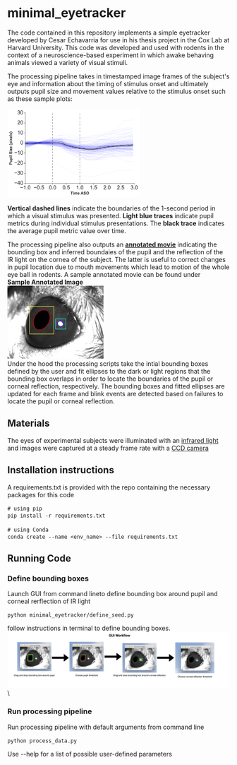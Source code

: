 # minimal_eyetracker

The code contained in this repository implements a simple eyetracker developed by Cesar Echavarria for use in his thesis project in the Cox Lab at Harvard University. This code was developed and used with rodents in the context of a neuroscience-based experiment in which awake behaving animals viewed a variety of visual stimuli. 

The processing pipeline takes in timestamped image frames of the subject's eye and information about the timing of stimulus onset and ultimately outputs pupil size and movement values relative to the stimulus onset such as these sample plots:

<img src="./sample_output/plots/parsed_timecourse/parsed_pupil_size_vs_time.png" width = "300" height = "200">

**Vertical dashed lines** indicate the boundaries of the 1-second period in which a visual stimulus was presented. **Light blue traces** indicate pupil metrics during individual stimulus presentations. The **black trace** indicates the average pupil metric value over time.


The processing pipeline also outputs an [**annotated movie**](./sample_output/movie) indicating the bounding box and inferred boundaies of the pupil and the reflection of the IR light on the cornea of the subject. The latter is useful to correct changes in pupil location due to mouth movements which lead to motion of the whole eye ball in rodents. A sample annotated movie can be found under 
\
 **Sample Annotated Image**
\
 <img src="./sample_output/annotated_frame/1.png" width = "218" height = "165">
\
 Under the hood the processing scripts take the intial bounding boxes defined by the user and fit ellipses to the dark or light regions that the bounding box overlaps in order to locate the boundaries of the pupil or corneal reflection, respectively. The bounding boxes and fitted ellipses are updated for each frame and blink events are detected based on failures to locate the pupil or corneal reflection.

## Materials

 The eyes of experimental subjects were illuminated with an [infrared light](https://www.amazon.com/Waterproof-Illuminator-Vision-Outdoor-Security/dp/B07NZ97VY4/ref=sr_1_19?_encoding=UTF8&c=ts&dchild=1&keywords=IR+Illuminators&qid=1621026769&s=security-surveillance&sr=1-19&ts_id=7161095011) and images were captured at a steady frame rate with a [CCD camera](https://www.alliedvision.com/en/products/cameras/detail/Manta/G-033.html)


## Installation instructions

A requirements.txt is provided with the repo containing the necessary packages for this code

```
# using pip
pip install -r requirements.txt

# using Conda
conda create --name <env_name> --file requirements.txt
```

## Running Code

### Define bounding boxes

Launch GUI from command lineto define bounding box around pupil and corneal rerflection of IR light
```
python minimal_eyetracker/define_seed.py
```
follow instructions in terminal to define bounding boxes.
\
 <img src="./gui_demo/GUI_workflow.png">
\

### Run processing pipeline

Run processing pipeline with default arguments from command line
```
python process_data.py
```

Use --help for a list of possible user-defined parameters
